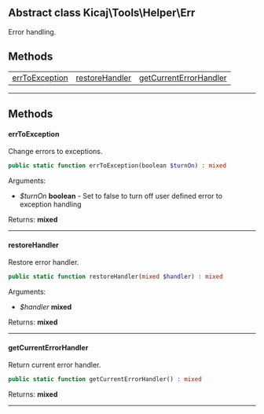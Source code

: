 ## Abstract class Kicaj\Tools\Helper\Err
Error handling.

## Methods

|                                                |                                                |                                                |
| ---------------------------------------------- | ---------------------------------------------- | ---------------------------------------------- |
       [errToException](#errtoexception)        |       [restoreHandler](#restorehandler)        |[getCurrentErrorHandler](#getcurrenterrorhandler)|

-------
## Methods
#### errToException
Change errors to exceptions.
```php
public static function errToException(boolean $turnOn) : mixed
```
Arguments:
- _$turnOn_ **boolean** - Set to false to turn off user defined error to exception handling

Returns: **mixed**

-------
#### restoreHandler
Restore error handler.
```php
public static function restoreHandler(mixed $handler) : mixed
```
Arguments:
- _$handler_ **mixed**

Returns: **mixed**

-------
#### getCurrentErrorHandler
Return current error handler.
```php
public static function getCurrentErrorHandler() : mixed
```

Returns: **mixed**

-------

